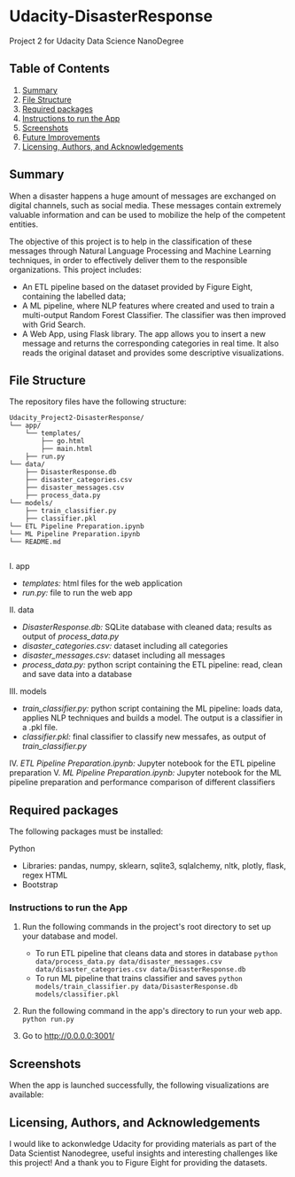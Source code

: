 # Udacity-DisasterResponse
Project 2 for Udacity Data Science NanoDegree

## Table of Contents

1. [Summary](#Summary)
2. [File Structure](#FileStructure)
3. [Required packages](#Requiredpackages)
4. [Instructions to run the App](#Instructions)
5. [Screenshots](#Screenshots)
6. [Future Improvements](#FutureImprovements)
7. [Licensing, Authors, and Acknowledgements](#Licensing)

## Summary<a name="Summary"></a>

When a disaster happens a huge amount of messages are exchanged on digital channels, such as social media. These messages contain extremely valuable information and can be used to mobilize the help of the competent entities.

The objective of this project is to help in the classification of these messages through Natural Language Processing and Machine Learning techniques, in order to effectively deliver them to the responsible organizations. This project includes:

-	An ETL pipeline based on the dataset provided by Figure Eight, containing the labelled data;
-	A ML pipeline, where NLP features where created and used to train a multi-output Random Forest Classifier. The classifier was then improved with Grid Search.
-	A Web App, using Flask library. The app allows you to insert a new message and returns the corresponding categories in real time. It also reads the original dataset and provides some descriptive visualizations. 



## File Structure <a name="FileStructure"></a>

The repository files have the following structure:
```text
Udacity_Project2-DisasterResponse/
└── app/
    └── templates/
        ├── go.html
        ├── main.html
    ├── run.py
└── data/
    ├── DisasterResponse.db
    ├── disaster_categories.csv
    ├── disaster_messages.csv
    ├── process_data.py
└── models/
    ├── train_classifier.py
    ├── classifier.pkl
└── ETL Pipeline Preparation.ipynb
└── ML Pipeline Preparation.ipynb
└── README.md
    
```
I. app
* _templates:_ html files for the web application
* _run.py:_ file to run the web app

II. data
* _DisasterResponse.db:_ SQLite database with cleaned data; results as output of _process_data.py_
* _disaster_categories.csv:_ dataset including all categories
* _disaster_messages.csv:_ dataset including all messages
* _process_data.py:_ python script containing the ETL pipeline: read, clean and save data into a database

III. models
* _train_classifier.py:_ python script containing the ML pipeline: loads data, applies NLP techniques and builds a model. The output is a classifier in a .pkl file. 
* _classifier.pkl:_ final classifier to classify new messafes, as output of _train_classifier.py_

IV. _ETL Pipeline Preparation.ipynb:_ Jupyter notebook for the ETL pipeline preparation
V. _ML Pipeline Preparation.ipynb:_ Jupyter notebook for the ML pipeline preparation and performance comparison of different classifiers

## Required packages<a name="Requiredpackages"></a>

The following packages must be installed:

Python
- Libraries: pandas, numpy, sklearn, sqlite3, sqlalchemy, nltk, plotly, flask, regex
HTML
- Bootstrap

### Instructions to run the App<a name="Instructions"></a>

1. Run the following commands in the project's root directory to set up your database and model.

    - To run ETL pipeline that cleans data and stores in database
        `python data/process_data.py data/disaster_messages.csv data/disaster_categories.csv data/DisasterResponse.db`
    - To run ML pipeline that trains classifier and saves
        `python models/train_classifier.py data/DisasterResponse.db models/classifier.pkl`

2. Run the following command in the app's directory to run your web app.
    `python run.py`

3. Go to http://0.0.0.0:3001/

## Screenshots<a name="Screenshots"></a>

When the app is launched successfully, the following visualizations are available:


## Licensing, Authors, and Acknowledgements<a name="Licensing"></a>
I would like to ackonwledge Udacity for providing materials as part of the Data Scientist Nanodegree, useful insights and interesting challenges like this project! And a thank you to Figure Eight for providing the datasets.
